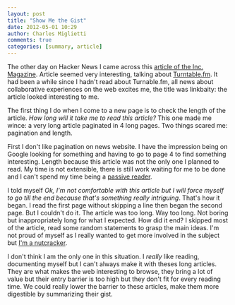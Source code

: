 ```yaml
---
layout: post
title: "Show Me the Gist"
date: 2012-05-01 10:29
author: Charles Miglietti
comments: true
categories: [summary, article]
---
```


The other day on Hacker News I came across this 
[article of the Inc. Magazine](http://www.inc.com/magazine/201205/burt-helm/turntable-founders-sxsw-where-did-our-love-go.html). Article seemed very interesting, talking about
[Turntable.fm](http://turntable.fm). It had been a while since I hadn't read about Turnable.fm, 
all news about collaborative experiences on the web excites me, 
the title was linkbaity: the article looked interesting to me.


The first thing I do when I come to a new page is to check the length of
the article. _How long will it take me to read this article?_ This one
made me wince: a very long article paginated in 4 long pages. Two things
scared me: pagination and length.  

First I don't like pagination on news website. I have the
impression being on Google looking for something and having to go to
page 4 to find something interesting. Length because this article was not the only one
I planned to read. My time is not extensible, there is still work
waiting for me to be done and I can't spend my time being a 
[passive reader](http://needforair.com/blog/2012/04/27/capitalize-on-what-you-read/).

I told myself _Ok, I'm not comfortable with this article but I will
force myself to go till the end because that's something really
intriguing_. That's how it began. I read the first page without
skipping a line then began the second page. But I couldn't do it.
The article was too long. Way too long. Not boring but inappropriately long for what I expected. 
How did it end? I skipped most of the article, read some random
statements to grasp the main ideas. I'm not proud of myself as I really
wanted to get more involved in the subject but 
[I'm a nutcracker](http://needforair.com/blog/2012/03/26/we-are-all-nutcrackers/).

I don't think I am the only one in this situation. I _really_ like reading,
documenting myself but I can't always make it with theses long articles. They are what makes
the web interesting to browse, they bring a lot of value but their entry
barrier is too high but they don't fit for every reading time. We could
really lower the barrier to these articles, make them more digestible by 
summarizing their gist.

